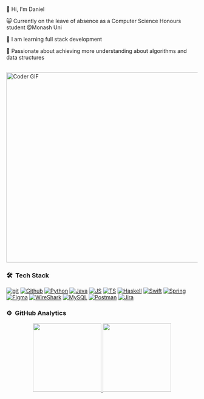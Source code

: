 <br />

👋 Hi, I'm Daniel

😺 Currently on the leave of absence as a Computer Science Honours student @Monash Uni

🌱 I am learning full stack development

🙌 Passionate about achieving more understanding about algorithms and data structures


<br>
<img alt="Coder GIF" height=500 width=700 src="https://images.squarespace-cdn.com/content/v1/5769fc401b631bab1addb2ab/1541580611624-TE64QGKRJG8SWAIUS7NS/ke17ZwdGBToddI8pDm48kPoswlzjSVMM-SxOp7CV59BZw-zPPgdn4jUwVcJE1ZvWQUxwkmyExglNqGp0IvTJZamWLI2zvYWH8K3-s_4yszcp2ryTI0HqTOaaUohrI8PI6FXy8c9PWtBlqAVlUS5izpdcIXDZqDYvprRqZ29Pw0o/coding-freak.gif" />
<br>

### 🛠 &nbsp;Tech Stack

[![git](https://www.vectorlogo.zone/logos/git-scm/git-scm-ar21.svg)](https://git-scm.com/ "Version control")
[![Github](https://www.vectorlogo.zone/logos/github/github-ar21.svg)](https://www.github.com/ "git hosting")
[![Python](https://www.vectorlogo.zone/logos/python/python-ar21.svg)](https://www.python.org/ "build-time scripts")
[![Java](https://www.vectorlogo.zone/logos/java/java-ar21.svg)](https://www.java.com)
[![JS](https://www.vectorlogo.zone/logos/javascript/javascript-ar21.svg)](https://www.javascript.com/)
[![TS](https://www.vectorlogo.zone/logos/typescriptlang/typescriptlang-ar21.svg)](https://www.typescriptlang.org/)
[![Haskell](https://www.vectorlogo.zone/logos/haskell/haskell-ar21.svg)](https://www.haskell.org/)
[![Swift](https://www.vectorlogo.zone/logos/swift/swift-ar21.svg)](https://www.apple.com/au/swift/)
[![Spring](https://www.vectorlogo.zone/logos/springio/springio-ar21.svg)](https://spring.io/)
[![Figma](https://www.vectorlogo.zone/logos/figma/figma-ar21.svg)](https://www.figma.com/)
[![WireShark](https://www.vectorlogo.zone/logos/wireshark/wireshark-ar21.svg)](https://www.wireshark.org/)
[![MySQL](https://www.vectorlogo.zone/logos/mysql/mysql-ar21.svg)](https://www.mysql.com/)
[![Postman](https://www.vectorlogo.zone/logos/getpostman/getpostman-ar21.svg)](https://www.postman.com/)
[![Jira](https://www.vectorlogo.zone/logos/atlassian_jira/atlassian_jira-ar21.svg)](https://www.atlassian.com/software/jira)


### ⚙️ &nbsp;GitHub Analytics

<p align="center">
<a href="https://github.com/daniel-wei">
  <img height="180em" src="https://github-readme-stats-eight-theta.vercel.app/api?username=leihehehe&show_icons=true&theme=algolia&include_all_commits=true&count_private=true"/>
  <img height="180em" src="https://github-readme-stats-eight-theta.vercel.app/api/top-langs/?username=daniel-wei&layout=compact&langs_count=8&theme=algolia"/>
</a>
</p>
